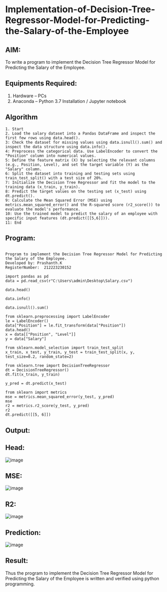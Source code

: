 # Implementation-of-Decision-Tree-Regressor-Model-for-Predicting-the-Salary-of-the-Employee

## AIM:
To write a program to implement the Decision Tree Regressor Model for Predicting the Salary of the Employee.

## Equipments Required:
1. Hardware – PCs
2. Anaconda – Python 3.7 Installation / Jupyter notebook

## Algorithm
```
1. Start 
2. Load the salary dataset into a Pandas DataFrame and inspect the first few rows using data.head().
3: Check the dataset for missing values using data.isnull().sum() and inspect the data structure using data.info().
4: Preprocess the categorical data. Use LabelEncoder to convert the "Position" column into numerical values.
5: Define the feature matrix (X) by selecting the relevant columns (e.g., Position, Level), and set the target variable (Y) as the "Salary" column.
6: Split the dataset into training and testing sets using train_test_split() with a test size of 20%.
7: Initialize the Decision Tree Regressor and fit the model to the training data (x_train, y_train).
8: Predict the target values on the testing set (x_test) using dt.predict().
9: Calculate the Mean Squared Error (MSE) using metrics.mean_squared_error() and the R-squared score (r2_score()) to evaluate the model's performance.
10: Use the trained model to predict the salary of an employee with specific input features (dt.predict([[5,6]])).
11: End
```

## Program:
```

Program to implement the Decision Tree Regressor Model for Predicting the Salary of the Employee.
Developed by: Prashanth.K
RegisterNumber:  212223230152

```
```
import pandas as pd
data = pd.read_csv(r"C:\Users\admin\Desktop\Salary.csv")

data.head()

data.info()

data.isnull().sum()

from sklearn.preprocessing import LabelEncoder
le = LabelEncoder()
data["Position"] = le.fit_transform(data["Position"])
data.head()
x = data[["Position", "Level"]]
y = data["Salary"]

from sklearn.model_selection import train_test_split
x_train, x_test, y_train, y_test = train_test_split(x, y, test_size=0.2, random_state=2)

from sklearn.tree import DecisionTreeRegressor
dt = DecisionTreeRegressor()
dt.fit(x_train, y_train)

y_pred = dt.predict(x_test)

from sklearn import metrics
mse = metrics.mean_squared_error(y_test, y_pred)
mse
r2 = metrics.r2_score(y_test, y_pred)
r2
dt.predict([[5, 6]])
```

## Output:

## Head:
![image](https://github.com/user-attachments/assets/39868106-da78-4346-a1ec-086baae561ae)

## MSE:
![image](https://github.com/user-attachments/assets/2170ef0e-c296-4053-b460-5abb6fa8aedd)

## R2:
![image](https://github.com/user-attachments/assets/1f666d3b-f16c-4f93-a0c7-d6a8d81c16a3)

## Prediction:
![image](https://github.com/user-attachments/assets/4314d207-755d-410d-b332-54f2896ba982)







## Result:
Thus the program to implement the Decision Tree Regressor Model for Predicting the Salary of the Employee is written and verified using python programming.

